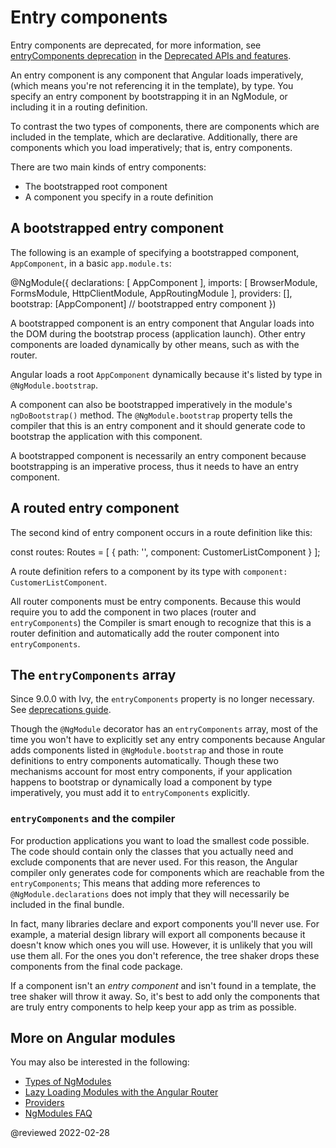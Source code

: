 # Entry components

<div class="alert is-helpful">

Entry components are deprecated, for more information, see [entryComponents deprecation](guide/deprecations#entrycomponents-and-analyze_for_entry_components-no-longer-required) in the [Deprecated APIs and features](guide/deprecations).

</div>

An entry component is any component that Angular loads imperatively, (which means you're not referencing it in the template), by type.
You specify an entry component by bootstrapping it in an NgModule, or including it in a routing definition.

<div class="alert is-helpful">

To contrast the two types of components, there are components which are included in the template, which are declarative.
Additionally, there are components which you load imperatively; that is, entry components.

</div>

There are two main kinds of entry components:

* The bootstrapped root component
* A component you specify in a route definition

## A bootstrapped entry component

The following is an example of specifying a bootstrapped component, `AppComponent`, in a basic `app.module.ts`:

<code-example format="typescript" language="typescript">

&commat;NgModule({
  declarations: [
    AppComponent
  ],
  imports: [
    BrowserModule,
    FormsModule,
    HttpClientModule,
    AppRoutingModule
  ],
  providers: [],
  bootstrap: [AppComponent] // bootstrapped entry component
})

</code-example>

A bootstrapped component is an entry component that Angular loads into the DOM during the bootstrap process (application launch).
Other entry components are loaded dynamically by other means, such as with the router.

Angular loads a root `AppComponent` dynamically because it's listed by type in `@NgModule.bootstrap`.

<div class="alert is-helpful">

A component can also be bootstrapped imperatively in the module's `ngDoBootstrap()` method.
The `@NgModule.bootstrap` property tells the compiler that this is an entry component and it should generate code to bootstrap the application with this component.

</div>

A bootstrapped component is necessarily an entry component because bootstrapping is an imperative process, thus it needs to have an entry component.

## A routed entry component

The second kind of entry component occurs in a route definition like this:

<code-example format="typescript" language="typescript">

const routes: Routes = [
  {
    path: '',
    component: CustomerListComponent
  }
];

</code-example>

A route definition refers to a component by its type with `component: CustomerListComponent`.

All router components must be entry components.
Because this would require you to add the component in two places (router and `entryComponents`) the Compiler is smart enough to recognize that this is a router definition and automatically add the router component into `entryComponents`.

## The `entryComponents` array

<div class="alert is-helpful">

Since 9.0.0 with Ivy, the `entryComponents` property is no longer necessary.
See [deprecations guide](guide/deprecations#entryComponents).

</div>

Though the `@NgModule` decorator has an `entryComponents` array, most of the time you won't have to explicitly set any entry components because Angular adds components listed in `@NgModule.bootstrap` and those in route definitions to entry components automatically.
Though these two mechanisms account for most entry components, if your application happens to bootstrap or dynamically load a component by type imperatively, you must add it to `entryComponents` explicitly.

### `entryComponents` and the compiler

For production applications you want to load the smallest code possible.
The code should contain only the classes that you actually need and exclude components that are never used.
For this reason, the Angular compiler only generates code for components which are reachable from the `entryComponents`; This means that adding more references to `@NgModule.declarations` does not imply that they will necessarily be included in the final bundle.

In fact, many libraries declare and export components you'll never use.
For example, a material design library will export all components because it doesn't know which ones you will use.
However, it is unlikely that you will use them all.
For the ones you don't reference, the tree shaker drops these components from the final code package.

If a component isn't an *entry component* and isn't found in a template, the tree shaker will throw it away.
So, it's best to add only the components that are truly entry components to help keep your app as trim as possible.

## More on Angular modules

You may also be interested in the following:

* [Types of NgModules](guide/module-types)
* [Lazy Loading Modules with the Angular Router](guide/lazy-loading-ngmodules)
* [Providers](guide/providers)
* [NgModules FAQ](guide/ngmodule-faq)

<!-- links -->

<!-- external links -->

<!-- end links -->

@reviewed 2022-02-28
